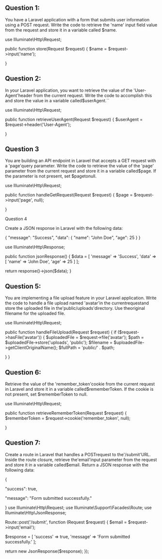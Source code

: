 ## Question 1:

You have a Laravel application with a form that submits user information using a POST request. Write the code to retrieve the 'name' input field value from the request and store it in a variable called $name.

use Illuminate\Http\Request;

public function store(Request $request) { $name = $request->input('name');

}

## Question 2:
 In your Laravel application, you want to retrieve the value of the 'User-Agent'header from the current request. Write the code to accomplish this and store the value in a variable called$userAgent.``

use Illuminate\Http\Request;

public function retrieveUserAgent(Request $request) { $userAgent = $request->header('User-Agent');

}

## Question 3

You are building an API endpoint in Laravel that accepts a GET request with a 'page'query parameter. Write the code to retrieve the value of the 'page' parameter from the current request and store it in a variable called$page. If the parameter is not present, set $pagetonull.

use Illuminate\Http\Request;

public function handleGetRequest(Request $request) { $page = $request->input('page', null);

}

Question 4

Create a JSON response in Laravel with the following data:

{ "message": "Success", "data": { "name": "John Doe", "age": 25 }
}

use Illuminate\Http\Response;

public function jsonResponse() { $data = [ 'message' => 'Success', 'data' => [ 'name' => 'John Doe', 'age' => 25 ] ];

return response()->json($data);
}

## Question 5: 
You are implementing a file upload feature in your Laravel application. Write the code to handle a file upload named 'avatar'in the currentrequestand store the uploaded file in the'public/uploads'directory. Use theoriginal filename for the uploaded file.

use Illuminate\Http\Request;

public function handleFileUpload(Request $request) { if ($request->hasFile('avatar')) { $uploadedFile = $request->file('avatar'); $path = $uploadedFile->store('uploads', 'public'); $filename = $uploadedFile->getClientOriginalName(); $fullPath = 'public/' . $path;

}
}

## Question 6:

 Retrieve the value of the 'remember_token'cookie from the current request in Laravel and store it in a variable called$rememberToken. If the cookie is not present, set $rememberToken to null.

use Illuminate\Http\Request;

public function retrieveRememberToken(Request $request) { $rememberToken = $request->cookie('remember_token', null);

}

## Question 7: 
Create a route in Laravel that handles a POSTrequest to the'/submit'URL. Inside the route closure, retrieve the'email'input parameter from the request and store it in a variable called$email. Return a JSON response with the following data:

{

"success": true,

"message": "Form submitted successfully."

} use Illuminate\Http\Request; use Illuminate\Support\Facades\Route; use Illuminate\Http\JsonResponse;

Route::post('/submit', function (Request $request) { $email = $request->input('email');

$response = [
    'success' => true,
    'message' => 'Form submitted successfully.'
];

return new JsonResponse($response);
});
